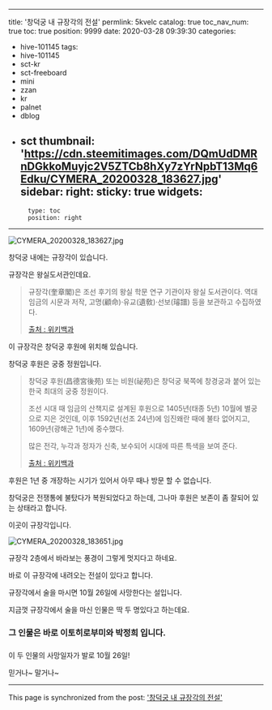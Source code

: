 
---
title: '창덕궁 내 규장각의 전설'
permlink: 5kvelc
catalog: true
toc_nav_num: true
toc: true
position: 9999
date: 2020-03-28 09:39:30
categories:
- hive-101145
tags:
- hive-101145
- sct-kr
- sct-freeboard
- mini
- zzan
- kr
- palnet
- dblog
- sct
thumbnail: 'https://cdn.steemitimages.com/DQmUdDMRnDGkkoMuyjc2V5ZTCb8hXy7zYrNpbT13Mq6Edku/CYMERA_20200328_183627.jpg'
sidebar:
    right:
        sticky: true
widgets:
    -
        type: toc
        position: right
---


![CYMERA_20200328_183627.jpg](https://cdn.steemitimages.com/DQmUdDMRnDGkkoMuyjc2V5ZTCb8hXy7zYrNpbT13Mq6Edku/CYMERA_20200328_183627.jpg)

창덕궁 내에는 규장각이 있습니다.

규장각은 왕실도서관인데요.

> 규장각(奎章閣)은 조선 후기의 왕실 학문 연구 기관이자 왕실 도서관이다. 역대 임금의 시문과 저작, 고명(顧命)·유교(遺敎)·선보(璿譜) 등을 보관하고 수집하였다.
>
> [출처 : 위키백과](https://ko.wikipedia.org/wiki/%EA%B7%9C%EC%9E%A5%EA%B0%81)

이 규장각은 창덕궁 후원에 위치해 있습니다.

창덕궁 후원은 궁중 정원입니다.

> 창덕궁 후원(昌德宮後苑) 또는 비원(祕苑)은 창덕궁 북쪽에 창경궁과 붙어 있는 한국 최대의 궁중 정원이다. 
>
> 조선 시대 때 임금의 산책지로 설계된 후원으로 1405년(태종 5년) 10월에 별궁으로 지은 것인데, 이후 1592년(선조 24년)에 임진왜란 때에 불타 없어지고, 1609년(광해군 1년)에 중수했다. 
>
> 많은 전각, 누각과 정자가 신축, 보수되어 시대에 따른 특색을 보여 준다.
>
> [출처 : 위키백과](https://ko.wikipedia.org/wiki/%EC%B0%BD%EB%8D%95%EA%B6%81_%ED%9B%84%EC%9B%90)

후원은 1년 중 개장하는 시기가 있어서 아무 때나 방문 할 수 없습니다.

창덕궁은 전쟁통에 불탔다가 복원되었다고 하는데, 그나마 후원은 보존이 좀 잘되어 있는 상태라고 합니다.

이곳이 규장각입니다.

![CYMERA_20200328_183651.jpg](https://cdn.steemitimages.com/DQmQPp3Cjr8GKosYYJUgaW2TD5nyKRdiMajV4HAHcGsUcq4/CYMERA_20200328_183651.jpg)

규장각 2층에서 바라보는 풍경이 그렇게 멋지다고 하네요.

바로 이 규장각에 내려오는 전설이 있다고 합니다.

규장각에서 술을 마시면 10월 26일에 사망한다는 설입니다.

지금껏 규장각에서 술을 마신 인물은 딱 두 명있다고 하는데요.

### 그 인물은 바로 이토히로부미와 박정희 입니다.
### 

이 두 인물의 사망일자가 발로 10월 26일!

믿거나~ 말거나~

- - -

This page is synchronized from the post: ['창덕궁 내 규장각의 전설'](https://steemit.com/@lucky2015/5kvelc)
